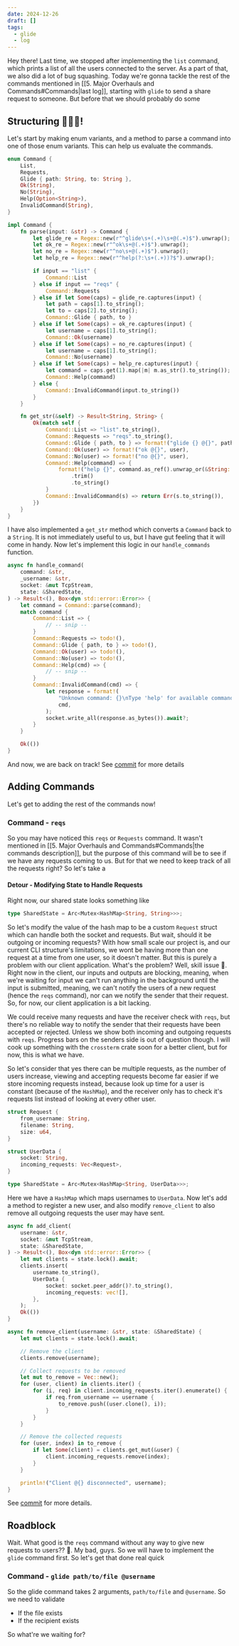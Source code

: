 ```yaml
---
date: 2024-12-26
draft: []
tags:
  - glide
  - log
---
```

Hey there! Last time, we stopped after implementing the `list` command, which prints a list of all the users connected to the server. As a part of that, we also did a lot of bug squashing. Today we're gonna tackle the rest of the commands mentioned in [[5. Major Overhauls and Commands#Commands|last log]], starting with `glide` to send a share request to someone. But before that we should probably do some
## Structuring 👷🏾‍♂️!
Let's start by making enum variants, and a method to parse a command into one of those enum variants. This can help us evaluate the commands.
```rust title="glide-server/src/main.rs 10:0"
enum Command {
    List,
    Requests,
    Glide { path: String, to: String },
    Ok(String),
    No(String),
    Help(Option<String>),
    InvalidCommand(String),
}

impl Command {
    fn parse(input: &str) -> Command {
        let glide_re = Regex::new(r"^glide\s+(.+)\s+@(.+)$").unwrap();
        let ok_re = Regex::new(r"^ok\s+@(.+)$").unwrap();
        let no_re = Regex::new(r"^no\s+@(.+)$").unwrap();
        let help_re = Regex::new(r"^help(?:\s+(.+))?$").unwrap();

        if input == "list" {
            Command::List
        } else if input == "reqs" {
            Command::Requests
        } else if let Some(caps) = glide_re.captures(input) {
            let path = caps[1].to_string();
            let to = caps[2].to_string();
            Command::Glide { path, to }
        } else if let Some(caps) = ok_re.captures(input) {
            let username = caps[1].to_string();
            Command::Ok(username)
        } else if let Some(caps) = no_re.captures(input) {
            let username = caps[1].to_string();
            Command::No(username)
        } else if let Some(caps) = help_re.captures(input) {
            let command = caps.get(1).map(|m| m.as_str().to_string());
            Command::Help(command)
        } else {
            Command::InvalidCommand(input.to_string())
        }
    }

    fn get_str(&self) -> Result<String, String> {
        Ok(match self {
            Command::List => "list".to_string(),
            Command::Requests => "reqs".to_string(),
            Command::Glide { path, to } => format!("glide {} @{}", path, to),
            Command::Ok(user) => format!("ok @{}", user),
            Command::No(user) => format!("no @{}", user),
            Command::Help(command) => {
                format!("help {}", command.as_ref().unwrap_or(&String::new()))
                    .trim()
                    .to_string()
            }
            Command::InvalidCommand(s) => return Err(s.to_string()),
        })
    }
}
```

I have also implemented a `get_str` method which converts a `Command` back to a `String`. It is not immediately useful to us, but I have gut feeling that it will come in handy. Now let's implement this logic in our `handle_commands` function. 
```rust title="glide-server/src/main.rs"
async fn handle_command(
    command: &str,
    _username: &str,
    socket: &mut TcpStream,
    state: &SharedState,
) -> Result<(), Box<dyn std::error::Error>> {
    let command = Command::parse(command);
    match command {
        Command::List => {
			// -- snip --
        }
        Command::Requests => todo!(),
        Command::Glide { path, to } => todo!(),
        Command::Ok(user) => todo!(),
        Command::No(user) => todo!(),
        Command::Help(cmd) => {
			// -- snip --
        }
        Command::InvalidCommand(cmd) => {
            let response = format!(
                "Unknown command: {}\nType 'help' for available commands.",
                cmd,
            );
            socket.write_all(response.as_bytes()).await?;
        }
    }

    Ok(())
}
```

And now, we are back on track! See [commit](https://github.com/ngpal/glide/commit/d2149f7a1775c3467e91e0b0e49ec880ca160f70) for more details
## Adding Commands
Let's get to adding the rest of the commands now!
### Command - `reqs`
So you may have noticed this `reqs` or `Requests` command. It wasn't mentioned in [[5. Major Overhauls and Commands#Commands|the commands description]], but the purpose of this command will be to see if we have any requests coming to us. But for that we need to keep track of all the requests right? So let's take a 
#### Detour - Modifying State to Handle Requests
Right now, our shared state looks something like
```rust title="glide-server/src/main.rs"
type SharedState = Arc<Mutex<HashMap<String, String>>>;
```

So let's modify the value of the hash map to be a custom `Request` struct which can handle both the socket and requests. But wait, should it be outgoing or incoming requests? With how small scale our project is, and our current CLI structure's limitations, we wont be having more than one request at a time from one user, so it doesn't matter. But this is purely a problem with our client application. What's the problem? Well, skill issue 😬. Right now in the client, our inputs and outputs are blocking, meaning, when we're waiting for input we can't run anything in the background until the input is submitted, meaning, we can't notify the users of a new request (hence the `reqs` command), nor can we notify the sender that their request. So, for now, our client application is a bit lacking. 

We could receive many requests and have the receiver check with `reqs`, but there's no reliable way to notify the sender that their requests have been accepted or rejected. Unless we show both incoming and outgoing requests with `reqs`. Progress bars on the senders side is out of question though. I will cook up something with  the `crossterm` crate soon for a better client, but for now, this is what we have. 

So let's consider that yes there can be multiple requests, as the number of users increase, viewing and accepting requests become far easier if we store incoming requests instead, because look up time for a user is constant (because of the `HashMap`), and the receiver only has to check it's requests list instead of looking at every other user. 

```rust title="glide-server/src/main.rs 68:1"
struct Request {
    from_username: String,
    filename: String,
    size: u64,
}

struct UserData {
    socket: String,
    incoming_requests: Vec<Request>,
}

type SharedState = Arc<Mutex<HashMap<String, UserData>>>;
```

Here we have a `HashMap` which maps usernames to `UserData`. Now let's add a method to register a new user, and also modify `remove_client` to also remove all outgoing requests the user may have sent.
```rust glide-server/src/main.rs
async fn add_client(
    username: &str,
    socket: &mut TcpStream,
    state: &SharedState,
) -> Result<(), Box<dyn std::error::Error>> {
    let mut clients = state.lock().await;
    clients.insert(
        username.to_string(),
        UserData {
            socket: socket.peer_addr()?.to_string(),
            incoming_requests: vec![],
        },
    );
    Ok(())
}

async fn remove_client(username: &str, state: &SharedState) {
    let mut clients = state.lock().await;

    // Remove the client
    clients.remove(username);

    // Collect requests to be removed
    let mut to_remove = Vec::new();
    for (user, client) in clients.iter() {
        for (i, req) in client.incoming_requests.iter().enumerate() {
            if req.from_username == username {
                to_remove.push((user.clone(), i));
            }
        }
    }

    // Remove the collected requests
    for (user, index) in to_remove {
        if let Some(client) = clients.get_mut(&user) {
            client.incoming_requests.remove(index);
        }
    }

    println!("Client @{} disconnected", username);
}
```

See [commit](https://github.com/ngpal/glide/commit/c421e1148667a3b3cae5f55f38db9d6954ed3486) for more details.
## Roadblock

Wait. What good is the `reqs` command without any way to give new requests to users?? 😬. My bad, guys. So we will have to implement the `glide` command first. So let's get that done real quick
### Command - `glide path/to/file @username`
So the glide command takes 2 arguments, `path/to/file` and `@username`. So we need to validate
- If the file exists
- If the recipient exists

So what're we waiting for? 
